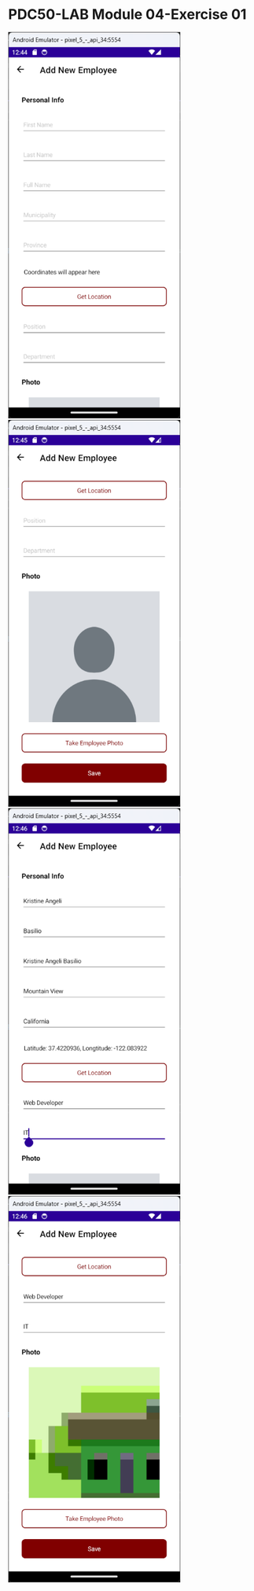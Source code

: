 # PDC50-LAB Module 04-Exercise 01

<div style="justify-content: center;">
    <img src="Screenshots/1.png" alt="Unfilled New Employee Form 1" width="350"/>
    <img src="Screenshots/2.png" alt="Unfilled New Employee Form 2" width="350"/>
    <img src="Screenshots/3.png" alt="Filled New Employee Form 1" width="350"/>
    <img src="Screenshots/4.png" alt="Filled New Employee Form 2" width="350"/>
</div>

